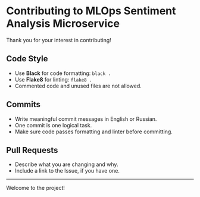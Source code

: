 # Contributing to MLOps Sentiment Analysis Microservice

Thank you for your interest in contributing!

## Code Style
- Use **Black** for code formatting: `black .`
- Use **Flake8** for linting: `flake8 .`
- Commented code and unused files are not allowed.

## Commits
- Write meaningful commit messages in English or Russian.
- One commit is one logical task.
- Make sure code passes formatting and linter before committing.

## Pull Requests
- Describe what you are changing and why.
- Include a link to the Issue, if you have one.

---

Welcome to the project!